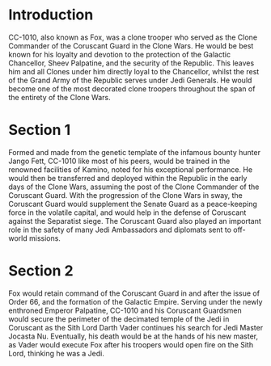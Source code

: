 # Introduction
CC-1010, also known as Fox, was a clone trooper who served as the Clone Commander of the Coruscant Guard in the Clone Wars.
He would be best known for his loyalty and devotion to the protection of the Galactic Chancellor, Sheev Palpatine, and the security of the Republic.
This leaves him and all Clones under him directly loyal to the Chancellor, whilst the rest of the Grand Army of the Republic serves under Jedi Generals.
He would become one of the most decorated clone troopers throughout the span of the entirety of the Clone Wars.

# Section 1
Formed and made from the genetic template of the infamous bounty hunter Jango Fett, CC-1010 like most of his peers, would be trained in the renowned facilities of Kamino, noted for his exceptional performance.
He would then be transferred and deployed within the Republic in the early days of the Clone Wars, assuming the post of the Clone Commander of the Coruscant Guard.
With the progression of the Clone Wars in sway, the Coruscant Guard would supplement the Senate Guard as a peace-keeping force in the volatile capital, and would help in the defense of Coruscant against the Separatist siege.
The Coruscant Guard also played an important role in the safety of many Jedi Ambassadors and diplomats sent to off-world missions.



# Section 2
Fox would retain command of the Coruscant Guard in and after the issue of Order 66, and the formation of the Galactic Empire.
Serving under the newly enthroned Emperor Palpatine, CC-1010 and his Coruscant Guardsmen would secure the perimeter of the decimated temple of the Jedi in Coruscant as the Sith Lord Darth Vader continues his search for Jedi Master Jocasta Nu.
Eventually, his death would be at the hands of his new master, as Vader would execute Fox after his troopers would open fire on the Sith Lord, thinking he was a Jedi.